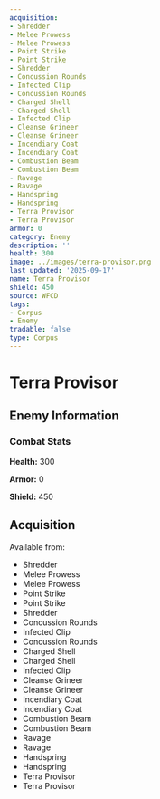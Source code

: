 ```yaml
---
acquisition:
- Shredder
- Melee Prowess
- Melee Prowess
- Point Strike
- Point Strike
- Shredder
- Concussion Rounds
- Infected Clip
- Concussion Rounds
- Charged Shell
- Charged Shell
- Infected Clip
- Cleanse Grineer
- Cleanse Grineer
- Incendiary Coat
- Incendiary Coat
- Combustion Beam
- Combustion Beam
- Ravage
- Ravage
- Handspring
- Handspring
- Terra Provisor
- Terra Provisor
armor: 0
category: Enemy
description: ''
health: 300
image: ../images/terra-provisor.png
last_updated: '2025-09-17'
name: Terra Provisor
shield: 450
source: WFCD
tags:
- Corpus
- Enemy
tradable: false
type: Corpus
---
```


# Terra Provisor

## Enemy Information

### Combat Stats

**Health:** 300

**Armor:** 0

**Shield:** 450

## Acquisition

Available from:
- Shredder
- Melee Prowess
- Melee Prowess
- Point Strike
- Point Strike
- Shredder
- Concussion Rounds
- Infected Clip
- Concussion Rounds
- Charged Shell
- Charged Shell
- Infected Clip
- Cleanse Grineer
- Cleanse Grineer
- Incendiary Coat
- Incendiary Coat
- Combustion Beam
- Combustion Beam
- Ravage
- Ravage
- Handspring
- Handspring
- Terra Provisor
- Terra Provisor

